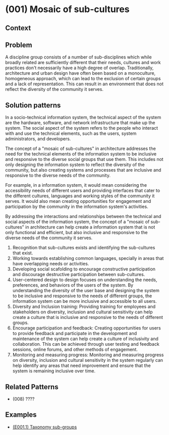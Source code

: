 # (001) Mosaic of sub-cultures

## Context

## Problem

A discipline group consists of a number of sub-disciplines which while broadly related are sufficiently different that their needs, cultures and work practices don't necessarily have a high degree of overlap.  Traditionally, architecture and urban design have often been based on a monoculture, homogeneous approach, which can lead to the exclusion of certain groups and a lack of representation.  This can result in an environment that does not reflect the diversity of the community it serves.


## Solution patterns

In a socio-technical information system, the technical aspect of the system are the hardware, software, and network infrastructure that make up the system. The social aspect of the system refers to the people who interact with and use the technical elements, such as the users, system administrators, and developers.

The concept of a "mosaic of sub-cultures" in architecture addresses the need for the technical elements of the information system to be inclusive and responsive to the diverse social groups that use them. This includes not only designing the information system to reflect the diversity of the community, but also creating systems and processes that are inclusive and responsive to the diverse needs of the community.

For example, in a information system, it would mean considering the accessibility needs of different users and providing interfaces that cater to the different cultures, languages and working styles of the community it serves. It would also mean creating opportunities for engagement and participation by the community in the information system's activities.

By addressing the interactions and relationships between the technical and social aspects of the information system, the concept of a "mosaic of sub-cultures" in architecture can help create a information system that is not only functional and efficient, but also inclusive and responsive to the diverse needs of the community it serves.

1. Recognition that sub-cultures exists and identifying the sub-cultures that exist.
2. Working towards establishing common languages, specially in areas that have overlapping needs or activities.
3. Developing social scafolding to encourage constructive participation and discourage destructive participation between sub-cultures.
4. User-centered design to design focuses on understanding the needs, preferences, and behaviors of the users of the system. By understanding the diversity of the user base and designing the system to be inclusive and responsive to the needs of different groups, the information system can be more inclusive and accessible to all users.
5. Diversity and Inclusion training: Providing training for employees and stakeholders on diversity, inclusion and cultural sensitivity can help create a culture that is inclusive and responsive to the needs of different groups.
6. Encourage participation and feedback: Creating opportunities for users to provide feedback and participate in the development and maintenance of the system can help create a culture of inclusivity and collaboration. This can be achieved through user testing and feedback sessions, online forums, and other methods of engagement.
7. Monitoring and measuring progress: Monitoring and measuring progress on diversity, inclusion and cultural sensitivity in the system regularly can help identify any areas that need improvement and ensure that the system is remaining inclusive over time.

## Related Patterns

* (008) ????


## Examples

* [(E001.1) Taxonomy sub-groups](./examples/(E001.1)%20Taxonomy%20sub-groups.md)

<links to examples>
